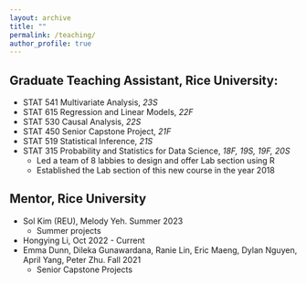 ```yaml
---
layout: archive
title: ""
permalink: /teaching/
author_profile: true
---
```


## Graduate Teaching Assistant, Rice University:
* STAT 541 Multivariate Analysis, *23S*
* STAT 615 Regression and Linear Models, *22F*
* STAT 530 Causal Analysis, *22S*
* STAT 450 Senior Capstone Project, *21F*
* STAT 519 Statistical Inference, *21S*
* STAT 315 Probability and Statistics for Data Science, *18F, 19S, 19F, 20S*
  * Led a team of 8 labbies to design and offer Lab section using R
  * Established the Lab section of this new course in the year 2018

## Mentor, Rice University
* Sol Kim (REU),  Melody Yeh. Summer 2023
  * Summer projects 
* Hongying Li, Oct 2022 - Current  
* Emma Dunn, Dileka Gunawardana, Ranie Lin, Eric Maeng, Dylan Nguyen, April Yang, Peter Zhu. Fall 2021
  * Senior Capstone Projects
